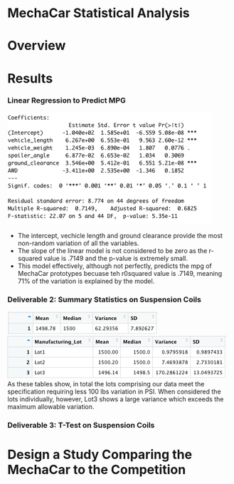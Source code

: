 # MechaCar Statistical Analysis
# Overview

# Results
### Linear Regression to Predict MPG
<img src="resources/MC_lm_summary.png"/><br>
- The intercept, vechicle length and ground clearance provide the most non-random variation of all the variables.
- The slope of the linear model is not considered to be zero as the r-squared value is .7149 and the p-value is extremely small.
- This model effectively, although not perfectly, predicts the mpg of MechaCar prototypes becuase teh r0squared value is .7149, meaning 71% of the variation is explained by the model.


### Deliverable 2: Summary Statistics on Suspension Coils
<img src="resources/Total_sum.png" /><br>
<img src="resources/Lot_sum.png" /><br>
As these tables show, in total the lots comprising our data meet the specification requiring less 100 lbs variation in PSI.  When considered the lots individually, however, Lot3 shows a large variance which exceeds the maximum allowable variation.

### Deliverable 3: T-Test on Suspension Coils


# Design a Study Comparing the MechaCar to the Competition
